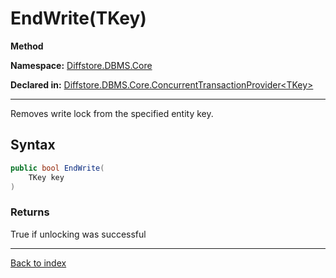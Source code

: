 # EndWrite(TKey)

**Method**

**Namespace:** [Diffstore.DBMS.Core](Diffstore.DBMS.Core.md)

**Declared in:** [Diffstore.DBMS.Core.ConcurrentTransactionProvider&lt;TKey&gt;](Diffstore.DBMS.Core.ConcurrentTransactionProvider{TKey}.md)

------



Removes write lock from the specified entity key.


## Syntax

```csharp
public bool EndWrite(
	TKey key
)
```

### Returns

True if unlocking was successful

------

[Back to index](index.md)